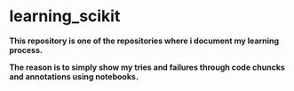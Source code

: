 # learning_scikit

**This repository is one of the repositories where i document my learning process.**  

**The reason is to simply show my tries and failures through code chuncks and annotations using notebooks.**
